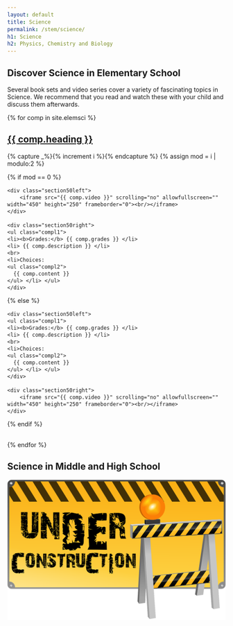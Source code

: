 ```yaml
---
layout: default
title: Science
permalink: /stem/science/
h1: Science
h2: Physics, Chemistry and Biology
---
```


<section50short> 
<h2>Discover Science in Elementary School</h2>
<p>Several book sets and video series cover a variety of fascinating topics in Science. We recommend that you read and watch these with your child and discuss them afterwards.</p>
</section50short>

{% for comp in site.elemsci %}  
<section50> 
  <h2> <a href=" {{ comp.toplink }} " target="_blank">{{ comp.heading }} </a> </h2>

  <!-- Use capture to prevent outputting i -->
  {% capture _%}{% increment i %}{% endcapture %}
  {% assign mod = i | modulo:2 %}

  <!-- For even loop runs, put pic to left. Switch for odd -->
  {% if mod == 0 %}

    <div class="section50left">
        <iframe src="{{ comp.video }}" scrolling="no" allowfullscreen="" width="450" height="250" frameborder="0"><br/></iframe>
    </div>

    <div class="section50right">
    <ul class="compl1">
    <li><b>Grades:</b> {{ comp.grades }} </li>
    <li> {{ comp.description }} </li>
    <br>
    <li>Choices:
    <ul class="compl2">
      {{ comp.content }} 
    </ul> </li> </ul>
    </div>

  {% else %}

    <div class="section50left">
    <ul class="compl1">
    <li><b>Grades:</b> {{ comp.grades }} </li>
    <li> {{ comp.description }} </li>
    <br>
    <li>Choices:
    <ul class="compl2">
      {{ comp.content }} 
    </ul> </li> </ul>
    </div>

    <div class="section50right">
        <iframe src="{{ comp.video }}" scrolling="no" allowfullscreen="" width="450" height="250" frameborder="0"><br/></iframe>
    </div>

  {% endif %}

</section50>
<br>
{% endfor %}

<h2>Science in Middle and High School</h2>
<img class="center" src="/images/ComingSoon.png" style="width:600px; padding-bottom:50px;">
</section50short>
